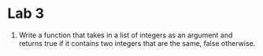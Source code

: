 # Lab 3

1. Write a function that takes in a list of integers as an argument
and returns true if it contains two integers that are the same, false
otherwise.

